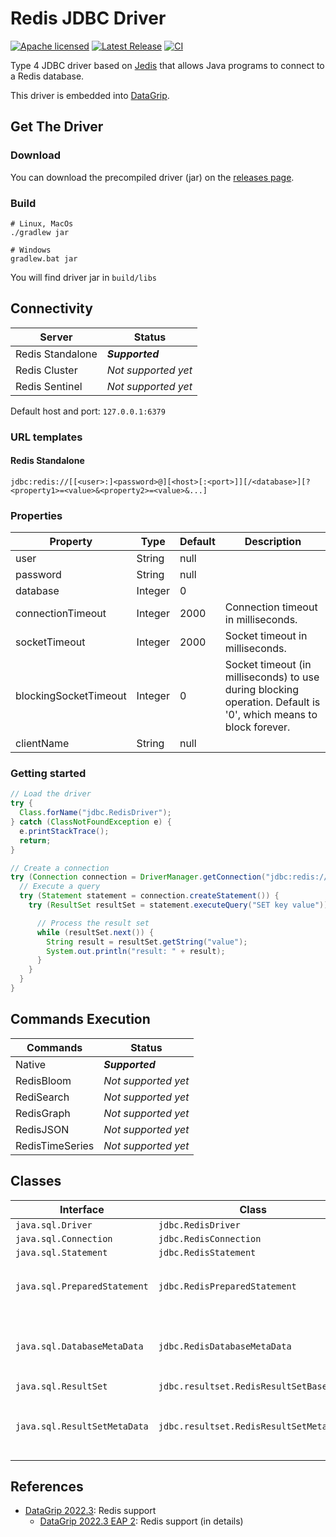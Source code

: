 # Redis JDBC Driver

[![Apache licensed](https://img.shields.io/badge/License-Apache%202.0-yellowgreen.svg)](./LICENSE)
[![Latest Release](https://img.shields.io/github/v/release/datagrip/redis-jdbc-driver?label=latest)](https://github.com/redis-stack/datgrip/releases/latest)
[![CI](https://github.com/datagrip/redis-jdbc-driver/workflows/CI/badge.svg?branch=main)](https://github.com/datagrip/redis-jdbc-driver/actions?query=workflow%3ACI+branch%3Amain)

Type 4 JDBC driver based on [Jedis](https://github.com/redis/jedis) that allows Java programs to connect to a Redis database.

This driver is embedded into [DataGrip](https://www.jetbrains.com/datagrip/).

## Get The Driver

### Download

You can download the precompiled driver (jar) on the [releases page](https://github.com/DataGrip/redis-jdbc-driver/releases).

### Build

```
# Linux, MacOs
./gradlew jar

# Windows
gradlew.bat jar
```

You will find driver jar in ```build/libs```

## Connectivity

| Server              | Status              |
| ------------------- | ------------------- |
| Redis Standalone    | ***Supported***     |
| Redis Cluster       | *Not supported yet* |
| Redis Sentinel      | *Not supported yet* |

Default host and port: ```127.0.0.1:6379```

### URL templates

#### Redis Standalone
```
jdbc:redis://[[<user>:]<password>@][<host>[:<port>]][/<database>][?<property1>=<value>&<property2>=<value>&...]
```

### Properties

| Property              | Type    | Default | Description                         |
| --------------------- | ------- | ------- | ----------------------------------- |
| user                  | String  | null    |                                     |
| password              | String  | null    |                                     |
| database              | Integer | 0       |                                     |
| connectionTimeout     | Integer | 2000    | Connection timeout in milliseconds. |
| socketTimeout         | Integer | 2000    | Socket timeout in milliseconds.     |
| blockingSocketTimeout | Integer | 0       | Socket timeout (in milliseconds) to use during blocking operation. Default is '0', which means to block forever. |
| clientName            | String  | null    |                                     |

### Getting started

```java
// Load the driver
try {
  Class.forName("jdbc.RedisDriver");
} catch (ClassNotFoundException e) {
  e.printStackTrace();
  return;
}

// Create a connection
try (Connection connection = DriverManager.getConnection("jdbc:redis://localhost:6379/0", null, null)) {
  // Execute a query
  try (Statement statement = connection.createStatement()) {
    try (ResultSet resultSet = statement.executeQuery("SET key value")) {

      // Process the result set
      while (resultSet.next()) {
        String result = resultSet.getString("value");
        System.out.println("result: " + result);
      }
    }
  }
}
```

## Commands Execution


| Commands        | Status              |
| --------------- | ------------------- |
| Native          | ***Supported***     |
| RedisBloom      | *Not supported yet* |
| RediSearch      | *Not supported yet* |
| RedisGraph      | *Not supported yet* |
| RedisJSON       | *Not supported yet* |
| RedisTimeSeries | *Not supported yet* |

## Classes

| Interface                       | Class                           | Comment                                                                             |
| ------------------------------- | ------------------------------- | ----------------------------------------------------------------------------------- |
|```java.sql.Driver```            |```jdbc.RedisDriver```           |                                                                                     |
|```java.sql.Connection```        |```jdbc.RedisConnection```       |                                                                                     |
|```java.sql.Statement```         |```jdbc.RedisStatement```        |                                                                                     |
|```java.sql.PreparedStatement``` |```jdbc.RedisPreparedStatement```| **Dummy implementation**: it is equivalent to ```jdbc.RedisStatement```.            |
|```java.sql.DatabaseMetaData```  |```jdbc.RedisDatabaseMetaData``` | **Minimal implementation**: it does not contain information about database objects. |
|```java.sql.ResultSet```         |```jdbc.resultset.RedisResultSetBase```|                                                                               |
|```java.sql.ResultSetMetaData``` |```jdbc.resultset.RedisResultSetMetaData```| **Partial implementation**: it contains only information about columns.   |

## References

* [DataGrip 2022.3](https://www.jetbrains.com/datagrip/whatsnew/2022-3/): Redis support
  +  [DataGrip 2022.3 EAP 2](https://blog.jetbrains.com/datagrip/2022/11/02/datagrip-2022-3-eap-2-redis-support/): Redis support (in details)
